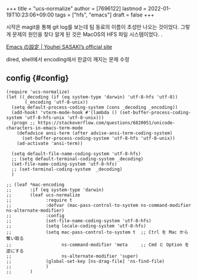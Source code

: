 +++
title = "ucs-normalize"
author = [7696122]
lastmod = 2022-01-19T10:23:06+09:00
tags = ["hfs", "emacs"]
draft = false
+++

시작은 magit을 통해 git log를 보는데 팀 동료의 이름이 초성만 나오는 것이었다. 그렇게 문제의 원인을 찾다 알게 된 것은 MacOS의 HFS 파일 시스템이었다. .  

[Emacs の設定 | Youhei SASAKI’s official site](https://uwabami.github.io/cc-env/Emacs.html)  

dired, shell에서 encoding에서 한글이 깨지는 문제 수정  


## config {#config}

```elisp
(require 'ucs-normalize)
(let ((_decoding (if (eq system-type 'darwin) 'utf-8-hfs 'utf-8))
       (_encoding 'utf-8-unix))
  (setq default-process-coding-system (cons _decoding _encoding))
  (add-hook! 'vterm-mode-hook #'(lambda () (set-buffer-process-coding-system 'utf-8-hfs-unix 'utf-8-unix)))
  (progn ;; https://stackoverflow.com/questions/6820051/unicode-characters-in-emacs-term-mode
    (defadvice ansi-term (after advise-ansi-term-coding-system)
      (set-buffer-process-coding-system 'utf-8-hfs 'utf-8-unix))
    (ad-activate 'ansi-term))

  (setq default-file-name-coding-system 'utf-8-hfs)
  ;; (setq default-terminal-coding-system _decoding)
  (set-file-name-coding-system 'utf-8-hfs)
  ;; (set-terminal-coding-system  _decoding)
  )

;; (leaf *mac-encoding
;;       :if (eq system-type 'darwin)
;;       (leaf ucs-normalize
;;             :require t
;;             :defvar (mac-pass-control-to-system ns-command-modifier ns-alternate-modifier)
;;             :config
;;             (set-file-name-coding-system 'utf-8-hfs)
;;             (setq locale-coding-system 'utf-8-hfs)
;;             (setq mac-pass-control-to-system t  ;; Ctrl を Mac から奪い取る
;;                   ns-command-modifier 'meta     ;; Cmd と Option を逆にする
;;                   ns-alternate-modifier 'super)
;;             (global-set-key [ns-drag-file] 'ns-find-file)
;;             )
;;       )
```

